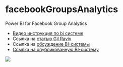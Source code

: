 # facebookGroupsAnalytics
Power BI for Facebook Group Analytics

- [Видео инструкция по bi системе](https://www.facebook.com/bitvru/videos/1719557358338051/)
- Ссылка на [статью Gil Raviv](https://datachant.com/2016/06/27/cursor-based-pagination-power-query/)
- Ссылка на [обсуждение BI-системы](https://www.facebook.com/groups/Excelforever/permalink/1708646089465042/)
- [Ссылка на опубликованную BI-систему](http://bit.ly/2se4TcA)

[![](https://content.screencast.com/media/7aa2826b-cb5b-45cc-a304-476271e788f7_9d700cb2-87df-433c-8403-c813c6a51c87_static_0_0_2017-10-19_00-48-40.png)](https://app.powerbi.com/view?r=eyJrIjoiYjg3MGQ3OTktOWQxMy00NGE2LWI4MDYtNWMzNjA0MTU4MjgxIiwidCI6Ijg0MGM1ZDE3LTA2ZjUtNDVlMC1iOTYyLWNjOTE1Zjg1NWU4MyIsImMiOjl9)
